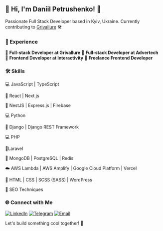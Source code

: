 
## 👋 Hi, I'm Daniil Petrushenko! 🚀

Passionate Full Stack Developer based in Kyiv, Ukraine. Currently contributing to [Grivallure](https://grivallure.com/) 🛠️

### 🚀 Experience

 💼 **Full-stack Developer at Grivallure**
 💼 **Full-stack Developer at Advertech**
 💼 **Frontend Developer at Interactivity**
 💼 **Freelance Frontend Developer**

### 🛠️ Skills

 💻 JavaScript | TypeScript
 
 🎨 React | Next.js 
 
 🔌 NestJS | Express.js | Firebase

 💻 Python

 🔌 Django | Django REST Framework

 💻 PHP 

 🔌Laravel

 💾 MongoDB | PostgreSQL | Redis

 ☁️ AWS Lambda | AWS Amplify |  Google Cloud Platform | Vercel

 🎨 HTML | CSS | SCSS (SASS) | WordPress

 🚀 SEO Techniques

### 🌐 Connect with Me

[![LinkedIn](https://img.shields.io/badge/LinkedIn-blue?style=flat-square&logo=linkedin&logoColor=white)](https://www.linkedin.com/in/daniil-petrushenko-647a8a283/)
[![Telegram](https://img.shields.io/badge/Telegram-blue?style=flat-square&logo=telegram&logoColor=white)](https://t.me/xSnakkes)
[![Email](https://img.shields.io/badge/Email-red?style=flat-square&logo=icloud&logoColor=white)](mailto:danil.petrushenko@icloud.com)

Let's build something cool together! 🚀
